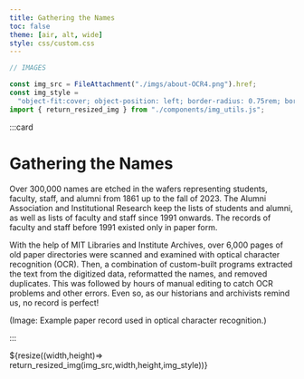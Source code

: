 ```yaml
---
title: Gathering the Names
toc: false
theme: [air, alt, wide]
style: css/custom.css
---
```


```js
// IMAGES

const img_src = FileAttachment("./imgs/about-OCR4.png").href;
const img_style =
  "object-fit:cover; object-position: left; border-radius: 0.75rem; border: solid 1px var(--theme-foreground-faintest);";
import { return_resized_img } from "./components/img_utils.js";
```

<div class= "grid grid-cols-2" style="grid-auto-rows: auto;">

:::card

# Gathering the Names

Over 300,000 names are etched in the wafers representing students, faculty, staff, and alumni from 1861 up to the fall of 2023.
The Alumni Association and Institutional Research keep the lists of students and alumni, as well as lists of faculty and staff since 1991 onwards.
The records of faculty and staff before 1991 existed only in paper form.

With the help of MIT Libraries and Institute Archives, over 6,000 pages of old paper directories were scanned and examined with optical character recognition (OCR).
Then, a combination of custom-built programs extracted the text from the digitized data, reformatted the names, and removed duplicates.
This was followed by hours of manual editing to catch OCR problems and other errors.
Even so, as our historians and archivists remind us, no record is perfect!

(Image: Example paper record used in optical character recognition.)

:::

<div style="min-height:300px;">
  ${resize((width,height)=> return_resized_img(img_src,width,height,img_style))}
</div>
  
</div>
